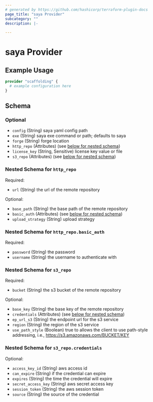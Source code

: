 ```yaml
---
# generated by https://github.com/hashicorp/terraform-plugin-docs
page_title: "saya Provider"
subcategory: ""
description: |-
  
---
```


# saya Provider



## Example Usage

```terraform
provider "scaffolding" {
  # example configuration here
}
```

<!-- schema generated by tfplugindocs -->
## Schema

### Optional

- `config` (String) saya yaml config path
- `exe` (String) saya exe command or path; defaults to saya
- `forge` (String) forge location
- `http_repo` (Attributes) (see [below for nested schema](#nestedatt--http_repo))
- `license_key` (String, Sensitive) license key value or file
- `s3_repo` (Attributes) (see [below for nested schema](#nestedatt--s3_repo))

<a id="nestedatt--http_repo"></a>
### Nested Schema for `http_repo`

Required:

- `url` (String) the url  of the remote repository

Optional:

- `base_path` (String) the base path  of the remote repository
- `basic_auth` (Attributes) (see [below for nested schema](#nestedatt--http_repo--basic_auth))
- `upload_strategy` (String) upload strategy

<a id="nestedatt--http_repo--basic_auth"></a>
### Nested Schema for `http_repo.basic_auth`

Required:

- `password` (String) the password
- `username` (String) the username to authenticate with



<a id="nestedatt--s3_repo"></a>
### Nested Schema for `s3_repo`

Required:

- `bucket` (String) the s3 bucket of the remote repository

Optional:

- `base_key` (String) the base key of the remote repository
- `credentials` (Attributes) (see [below for nested schema](#nestedatt--s3_repo--credentials))
- `ep_url_s3` (String) the endpoint url for the s3 service
- `region` (String) the region of the s3 service
- `use_path_style` (Boolean) true to allows the client to use path-style addressing, i.e., https://s3.amazonaws.com/BUCKET/KEY

<a id="nestedatt--s3_repo--credentials"></a>
### Nested Schema for `s3_repo.credentials`

Optional:

- `access_key_id` (String) aws access id
- `can_expire` (String) if the credential can expire
- `expires` (String) the time the credential will expire
- `secret_access_key` (String) aws secret access key
- `session_token` (String) the aws session token
- `source` (String) the source of the credential
